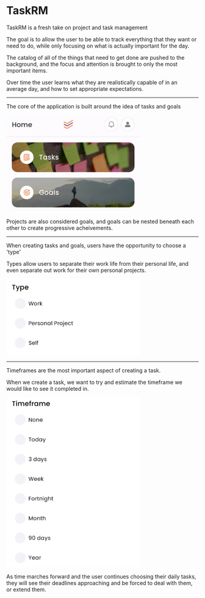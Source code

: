 # TaskRM

TaskRM is a fresh take on project and task management

The goal is to allow the user to be able to track everything that they want or need to do, while only focusing on what is actually important for the day.  

The catalog of all of the things that need to get done are pushed to the background, and the focus and attention is brought to only the most important items.  

Over time the user learns what they are realistically capable of in an average day, and how to set appropriate expectations.  

----

The core of the application is built around the idea of tasks and goals

<img src="assets/docs/tasksngoals.jpg" width="350">

Projects are also considered goals, and goals can be nested beneath each other to create progressive acheivements. 

----

When creating tasks and goals, users have the opportunity to choose a 'type' 

Types allow users to separate their work life from their personal life, and even separate out work for their own personal projects.  

<img src="assets/docs/types.jpg" width="350">

----

Timeframes are the most important aspect of creating a task.  

When we create a task, we want to try and estimate the timeframe we would like to see it completed in.  

<img src="assets/docs/timeframes.jpg" width="350">

As time marches forward and the user continues choosing their daily tasks, they will see their deadlines approaching and be forced to deal with them, or extend them.